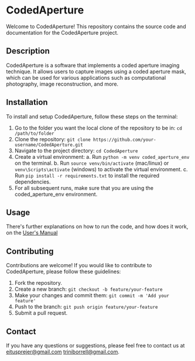 # CodedAperture

Welcome to CodedAperture! This repository contains the source code and documentation for the CodedAperture project.

## Description

CodedAperture is a software that implements a coded aperture imaging technique. It allows users to capture images using a coded aperture mask, which can be used for various applications such as computational photography, image reconstruction, and more.

## Installation

To install and setup CodedAperture, follow these steps on the terminal:

1. Go to the folder you want the local clone of the repository to be in: `cd /path/to/folder`
2. Clone the repository: `git clone https://github.com/your-username/CodedAperture.git`
3. Navigate to the project directory: `cd CodedAperture`
4. Create a virtual environment:
    a. Run `python -m venv coded_aperture_env` on the terminal.
    b. Run `source venv/bin/activate` (mac/linux) or `venv\Scripts\activate` (windows) to activate the virtual environment.
    c. Run `pip install -r requirements.txt` to install the required dependencies.
5. For all subsequent runs, make sure that you are using the coded_aperture_env environment.

## Usage

There's further explanations on how to run the code, and how does it work, on the [User's Manual](LinkAManual)

## Contributing

Contributions are welcome! If you would like to contribute to CodedAperture, please follow these guidelines:

1. Fork the repository.
2. Create a new branch: `git checkout -b feature/your-feature`
3. Make your changes and commit them: `git commit -m 'Add your feature'`
4. Push to the branch: `git push origin feature/your-feature`
5. Submit a pull request.


## Contact

If you have any questions or suggestions, please feel free to contact us at [eitusprejer@gmail.com](mailto:eitusprejer@gmail.com) [triniborrell@gmail.com](mailto:triniborrell@gmail.com).

